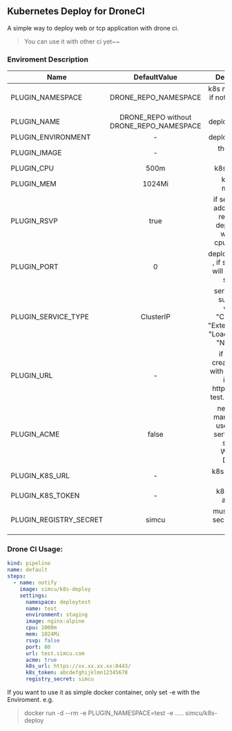 ﻿## Kubernetes Deploy for DroneCI

A simple way to deploy web or tcp application with drone ci.

> You can use it with other ci yet~~


### Enviroment Description

Name    |DefaultValue     |     Description
 -------- | :-----------:  | :-----------: 
PLUGIN_NAMESPACE   | DRONE_REPO_NAMESPACE | k8s namespace, if not exists, will create
PLUGIN_NAME        | DRONE_REPO without DRONE_REPO_NAMESPACE | deployname attr  
PLUGIN_ENVIRONMENT  |-     | deployname attr  
PLUGIN_IMAGE       |-    | the deploy image  
PLUGIN_CPU         |500m     | k8s limit cpu  
PLUGIN_MEM         |1024Mi     | k8s limit memory 
PLUGIN_RSVP        |true     | if set true,will add resource request to deployment with limit cpu/memory  
PLUGIN_PORT        |0    | deployment port , if set to <=0, will not create service  
PLUGIN_SERVICE_TYPE|ClusterIP     | service type, supported values: "ClusterIP", "ExternalName", "LoadBalancer", "NodePort"
PLUGIN_URL         |-    | if set , will create ingress with the url, not include http/https e.g. test.simcu.com
PLUGIN_ACME        |false     | need cert-manager, will use https to serve url. not support Wildcard Domain 
PLUGIN_K8S_URL     |-     | k8s api server url  
PLUGIN_K8S_TOKEN   |-     | k8s service account
PLUGIN_REGISTRY_SECRET              |simcu     | must create a secret for pull image


### Drone CI Usage:

```yml
kind: pipeline
name: default
steps:
  - name: notify
    image: simcu/k8s-deploy
    settings:
      namespace: deploytest
      name: test
      environment: staging
      image: nginx:alpine
      cpu: 1000m
      mem: 1024Mi
      rsvp: false
      port: 80
      url: test.simcu.com
      acme: true
      k8s_url: https://xx.xx.xx.xx:8443/
      k8s_token: abcdefghijklmn12345678
      registry_secret: simcu
```

If you want to use it as simple docker container, only set -e with the Enviroment. e.g.
> docker run -d --rm -e PLUGIN_NAMESPACE=test -e ..... simcu/k8s-deploy